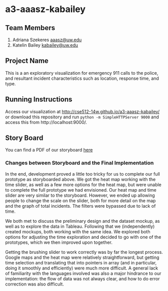 a3-aaasz-kabailey
===============

## Team Members

1. Adriana Szekeres  aaasz@uw.edu
2. Katelin Bailey kabailey@uw.edu

## Project Name
This is a an exploratory visualization for emergency 911 calls to the police,
and resultant incident characteristics such as location, response time, and type. 

## Running Instructions

Access our visualization at http://cse512-14w.github.io/a3-aaasz-kabailey/ or download this repository and run `python -m SimpleHTTPServer 9000` and access this from http://localhost:9000/.

## Story Board

You can find a PDF of our storyboard [here](storyboard.pdf?raw=true)


### Changes between Storyboard and the Final Implementation
In the end, development proved a little too tricky for us to complete our full prototype as storyboarded above. We got the heat map working with the time slider, as well as a few more options for the heat map, but were unable to complete the full prototype we had envisioned. Our heat map and time slider are very similar to the storyboard. However, we ended up allowing people to change the scale on the slider, both for more detail on the map and the graph of total incidents. The filters were bypassed due to lack of time. 

We both met to discuss the preliminary design and the dataset mockup, as well as to explore the data in Tableau. Following that we (independently) created mockups, both working with the same idea. We explored both options for adjusting the time exploration and decided to go with one of the prototypes, which we then improved upon together.

Getting the brushing slider to work correctly was by far the longest process. Google maps and the heat map were relatively straightforward, but getting time selection and translating that into pointers in array (and in particular, doing it smoothly and efficiently) were much more difficult. A general lack of familiarity with the languages involved was also a major hindrance to our implementation: the flow of data was not always clear, and how to do error correction was also difficult. 

